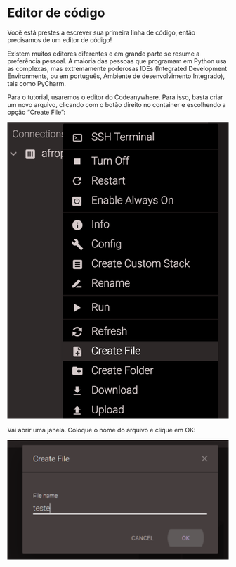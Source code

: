 # Editor de código

Você está prestes a escrever sua primeira linha de código, então precisamos de um editor de código!

Existem muitos editores diferentes e em grande parte se resume a preferência pessoal. A maioria das pessoas que programam em Python usa as complexas, mas extremamente poderosas IDEs (Integrated Development Environments, ou em português, Ambiente de desenvolvimento Integrado), tais como PyCharm.

Para o tutorial, usaremos o editor do Codeanywhere. Para isso, basta criar um novo arquivo, clicando com o botão direito no container e escolhendo a opção “Create File”:

![Criando novo arquivo](../images/editor_de_codigo/novo_arquivo.png)

Vai abrir uma janela. Coloque o nome do arquivo e clique em OK:

![Criando novo arquivo](../images/editor_de_codigo/arquivo.png)
